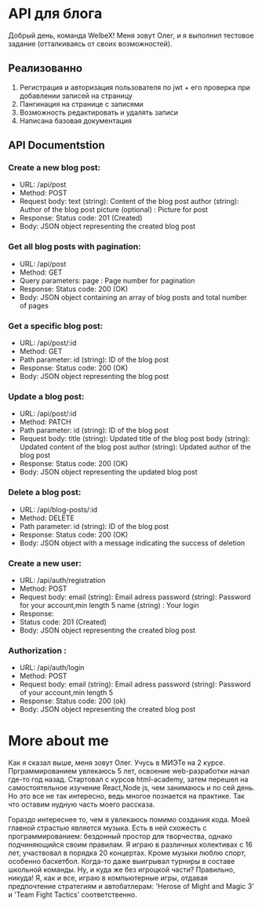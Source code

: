 # API для блога
Добрый день, команда WelbeX! Меня зовут Олег, и я выполнил тестовое задание (отталкиваясь от своих возможностей).

## Реализованно
1. Регистрация и авторизация пользователя по jwt + его проверка при добавлении записей на страницу
2. Пангинация на странице с записями
3. Возможность редактировать и удалять записи
4. Написана базовая документация

## API Documentstion

### Create a new blog post:

* URL: /api/post
* Method: POST
* Request body:
text (string): Content of the blog post
author (string): Author of the blog post
picture (optional) : Picture for post
* Response:
Status code: 201 (Created)
* Body: JSON object representing the created blog post

### Get all blog posts with pagination:

* URL: /api/post
* Method: GET
* Query parameters:
page : Page number for pagination
* Response:
Status code: 200 (OK)
* Body: JSON object containing an array of blog posts and total number of pages

### Get a specific blog post:

* URL: /api/post/:id
* Method: GET
* Path parameter:
id (string): ID of the blog post
* Response:
Status code: 200 (OK)
* Body: JSON object representing the blog post

### Update a blog post:

* URL: /api/post/:id
* Method: PATCH
* Path parameter:
id (string): ID of the blog post
* Request body:
title (string): Updated title of the blog post
body (string): Updated content of the blog post
author (string): Updated author of the blog post
* Response:
Status code: 200 (OK)
* Body: JSON object representing the updated blog post

### Delete a blog post:

* URL: /api/blog-posts/:id
* Method: DELETE
* Path parameter:
id (string): ID of the blog post
* Response:
Status code: 200 (OK)
* Body: JSON object with a message indicating the success of deletion

### Create a new user:

* URL: /api/auth/registration
* Method: POST
* Request body:
email (string): Email adress
password (string): Password for your account,min length 5
name (string) : Your login
* Response:
* Status code: 201 (Created)
* Body: JSON object representing the created blog post

### Authorization :

* URL: /api/auth/login
* Method: POST
* Request body:
email (string): Email adress
password (string): Password of your account,min length 5
* Response:
Status code: 200 (ok)
* Body: JSON object representing the created blog post

# More about me

Как я сказал выше, меня зовут Олег. Учусь в МИЭТе на 2 курсе. Прграммированием увлекаюсь 5 лет, освоение web-разработки начал где-то год назад. Стартовал с курсов html-academy, затем перешел на самостоятельное изучение React,Node js, чем занимаюсь и по сей день. Но это все не так интересно, ведь многое познается на практике. Так что оставим нудную часть моего рассказа.

Гораздо интереснее то, чем я увлекаюсь помимо создания кода. Моей главной страстью является музыка. Есть в ней схожесть с программированием: бездонный простор для творчества, однако подчиняющийся своим правилам. Я играю в различных колективах с 16 лет, участвовал в порядка 20 концертах. Кроме музыки люблю спорт, особенно баскетбол. Когда-то даже выигрывал турниры в составе школьной команды. Ну, и куда же без игроцкой части? Правильно, никуда! Я, как и все, играю в компьютерные игры, отдавая предпочтение стратегиям и автобатлерам: 'Herose of Might and Magic 3' и 'Team Fight Tactics' соответственно.
